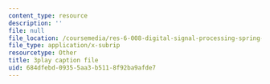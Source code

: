```yaml
---
content_type: resource
description: ''
file: null
file_location: /coursemedia/res-6-008-digital-signal-processing-spring-2011/684dfebd09355aa3b5118f92ba9afde7_14Vg7GyCVLY.vtt
file_type: application/x-subrip
resourcetype: Other
title: 3play caption file
uid: 684dfebd-0935-5aa3-b511-8f92ba9afde7
---
```

